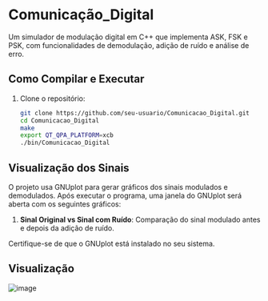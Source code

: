 # Comunicação_Digital

Um simulador de modulação digital em C++ que implementa ASK, FSK e PSK, com funcionalidades de demodulação, adição de ruído e análise de erro.

## Como Compilar e Executar

1. Clone o repositório:
   ```bash
   git clone https://github.com/seu-usuario/Comunicacao_Digital.git
   cd Comunicacao_Digital
   make
   export QT_QPA_PLATFORM=xcb
   ./bin/Comunicacao_Digital
   
## Visualização dos Sinais

O projeto usa GNUplot para gerar gráficos dos sinais modulados e demodulados. Após executar o programa, uma janela do GNUplot será aberta com os seguintes gráficos:

1. **Sinal Original vs Sinal com Ruído**: Comparação do sinal modulado antes e depois da adição de ruído.

Certifique-se de que o GNUplot está instalado no seu sistema.

## Visualização

![image](https://github.com/user-attachments/assets/6538de49-75dc-4041-961e-b1e252a3cdfd)
